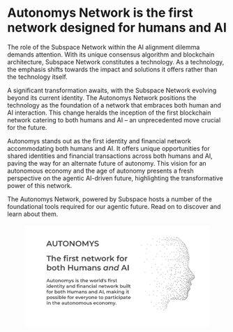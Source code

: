 # Autonomys Network is the first network designed for humans and AI

The role of the Subspace Network within the AI alignment dilemma demands attention. With its unique consensus algorithm and blockchain architecture, Subspace Network constitutes a technology. As a technology, the emphasis shifts towards the impact and solutions it offers rather than the technology itself.

A significant transformation awaits, with the Subspace Network evolving beyond its current identity. The Autonomys Network positions the technology as the foundation of a network that embraces both human and AI interaction. This change heralds the inception of the first blockchain network catering to both humans and AI – an unprecedented move crucial for the future.

Autonomys stands out as the first identity and financial network accommodating both humans and AI. It offers unique opportunities for shared identities and financial transactions across both humans and AI, paving the way for an alternate future of autonomy. This vision for an autonomous economy and the age of autonomy presents a fresh perspective on the agentic AI-driven future, highlighting the transformative power of this network.

The Autonomys Network, powered by Subspace hosts a number of the foundational tools required for our agentic future. Read on to discover and learn about them.



<figure><img src="../../.gitbook/assets/autonomys.jpg" alt=""><figcaption></figcaption></figure>
